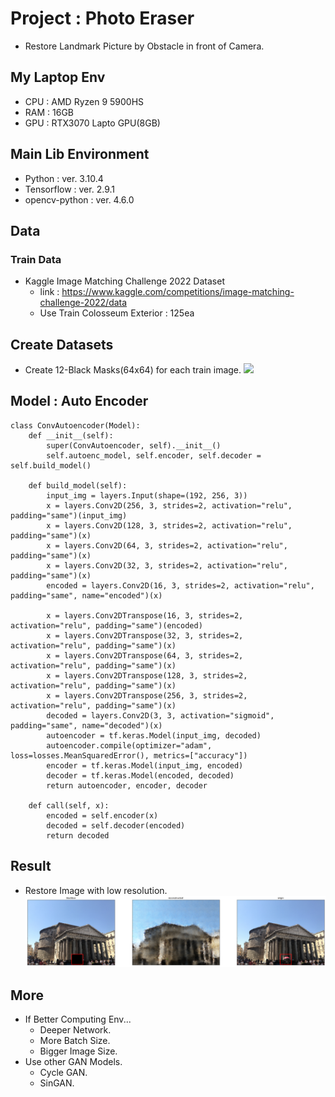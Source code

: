 # Project : Photo Eraser

- Restore Landmark Picture by Obstacle in front of Camera.

## My Laptop Env

- CPU : AMD Ryzen 9 5900HS
- RAM : 16GB
- GPU : RTX3070 Lapto GPU(8GB)

## Main Lib Environment

- Python : ver. 3.10.4
- Tensorflow : ver. 2.9.1
- opencv-python : ver. 4.6.0

## Data

### Train Data

- Kaggle Image Matching Challenge 2022 Dataset
  - link : https://www.kaggle.com/competitions/image-matching-challenge-2022/data
  - Use Train Colosseum Exterior : 125ea

<!-- ### Test Data

- Kaggle Image Matching Challenge 2022 Dataset
  - link : https://www.kaggle.com/competitions/image-matching-challenge-2022/data
  - Use Train Colosseum Exterior
- My Pictures -->

## Create Datasets

- Create 12-Black Masks(64x64) for each train image.
  <img src="./figures/Custom_DA_sample.png">

## Model : Auto Encoder

```
class ConvAutoencoder(Model):
    def __init__(self):
        super(ConvAutoencoder, self).__init__()
        self.autoenc_model, self.encoder, self.decoder = self.build_model()

    def build_model(self):
        input_img = layers.Input(shape=(192, 256, 3))
        x = layers.Conv2D(256, 3, strides=2, activation="relu", padding="same")(input_img)
        x = layers.Conv2D(128, 3, strides=2, activation="relu", padding="same")(x)
        x = layers.Conv2D(64, 3, strides=2, activation="relu", padding="same")(x)
        x = layers.Conv2D(32, 3, strides=2, activation="relu", padding="same")(x)
        encoded = layers.Conv2D(16, 3, strides=2, activation="relu", padding="same", name="encoded")(x)

        x = layers.Conv2DTranspose(16, 3, strides=2, activation="relu", padding="same")(encoded)
        x = layers.Conv2DTranspose(32, 3, strides=2, activation="relu", padding="same")(x)
        x = layers.Conv2DTranspose(64, 3, strides=2, activation="relu", padding="same")(x)
        x = layers.Conv2DTranspose(128, 3, strides=2, activation="relu", padding="same")(x)
        x = layers.Conv2DTranspose(256, 3, strides=2, activation="relu", padding="same")(x)
        decoded = layers.Conv2D(3, 3, activation="sigmoid", padding="same", name="decoded")(x)
        autoencoder = tf.keras.Model(input_img, decoded)
        autoencoder.compile(optimizer="adam", loss=losses.MeanSquaredError(), metrics=["accuracy"])
        encoder = tf.keras.Model(input_img, encoded)
        decoder = tf.keras.Model(encoded, decoded)
        return autoencoder, encoder, decoder

    def call(self, x):
        encoded = self.encoder(x)
        decoded = self.decoder(encoded)
        return decoded
```

## Result

- Restore Image with low resolution.
  <img src="./figures/result.png">

## More

- If Better Computing Env...
  - Deeper Network.
  - More Batch Size.
  - Bigger Image Size.
- Use other GAN Models.
  - Cycle GAN.
  - SinGAN.
